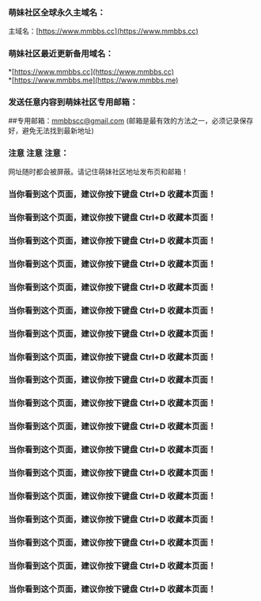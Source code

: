 ### 萌妹社区全球永久主域名：
主域名：[https://www.mmbbs.cc](https://www.mmbbs.cc)  

### 萌妹社区最近更新备用域名：
*[https://www.mmbbs.cc](https://www.mmbbs.cc)  
*[https://www.mmbbs.me](https://www.mmbbs.me)  

### 发送任意内容到萌妹社区专用邮箱：
##专用邮箱：mmbbscc@gmail.com 
(邮箱是最有效的方法之一，必须记录保存好，避免无法找到最新地址)

### 注意 注意 注意：
网址随时都会被屏蔽。请记住萌妹社区地址发布页和邮箱！


### 当你看到这个页面，建议你按下键盘 Ctrl+D 收藏本页面！ 
### 当你看到这个页面，建议你按下键盘 Ctrl+D 收藏本页面！ 
### 当你看到这个页面，建议你按下键盘 Ctrl+D 收藏本页面！ 
### 当你看到这个页面，建议你按下键盘 Ctrl+D 收藏本页面！ 
### 当你看到这个页面，建议你按下键盘 Ctrl+D 收藏本页面！ 
### 当你看到这个页面，建议你按下键盘 Ctrl+D 收藏本页面！ 
### 当你看到这个页面，建议你按下键盘 Ctrl+D 收藏本页面！ 
### 当你看到这个页面，建议你按下键盘 Ctrl+D 收藏本页面！ 
### 当你看到这个页面，建议你按下键盘 Ctrl+D 收藏本页面！ 
### 当你看到这个页面，建议你按下键盘 Ctrl+D 收藏本页面！ 
### 当你看到这个页面，建议你按下键盘 Ctrl+D 收藏本页面！ 
### 当你看到这个页面，建议你按下键盘 Ctrl+D 收藏本页面！ 
### 当你看到这个页面，建议你按下键盘 Ctrl+D 收藏本页面！ 
### 当你看到这个页面，建议你按下键盘 Ctrl+D 收藏本页面！ 
### 当你看到这个页面，建议你按下键盘 Ctrl+D 收藏本页面！ 
### 当你看到这个页面，建议你按下键盘 Ctrl+D 收藏本页面！ 
### 当你看到这个页面，建议你按下键盘 Ctrl+D 收藏本页面！ 
### 当你看到这个页面，建议你按下键盘 Ctrl+D 收藏本页面！ 
